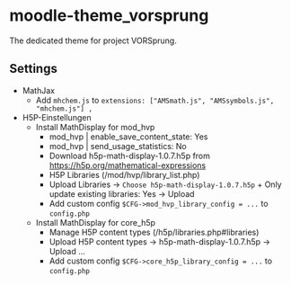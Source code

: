 # moodle-theme_vorsprung

The dedicated theme for project VORSprung.

## Settings

* MathJax
    * Add `mhchem.js` to `extensions: ["AMSmath.js", "AMSsymbols.js", "mhchem.js"] ,`
* H5P-Einstellungen
    * Install MathDisplay for mod_hvp
        * mod_hvp | enable_save_content_state: Yes
        * mod_hvp | send_usage_statistics: No
        * Download h5p-math-display-1.0.7.h5p from https://h5p.org/mathematical-expressions
        * H5P Libraries (/mod/hvp/library_list.php)
        * Upload Libraries -> `Choose h5p-math-display-1.0.7.h5p` + Only update existing libraries: Yes -> Upload
        * Add custom config `$CFG->mod_hvp_library_config = ...` to `config.php`
    * Install MathDisplay for core_h5p
        * Manage H5P content types (/h5p/libraries.php#libraries)
        * Upload H5P content types -> h5p-math-display-1.0.7.h5p -> Upload ...
        * Add custom config `$CFG->core_h5p_library_config = ...` to `config.php`